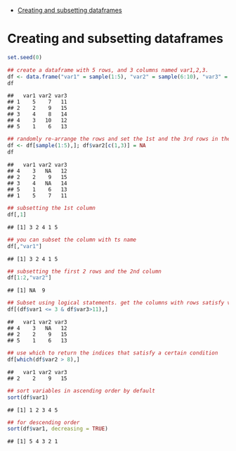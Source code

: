-   [Creating and subsetting dataframes](#creating-and-subsetting-dataframes)

Creating and subsetting dataframes
==================================

``` r
set.seed(0)

## create a dataframe with 5 rows, and 3 columns named var1,2,3.
df <- data.frame("var1" = sample(1:5), "var2" = sample(6:10), "var3" = sample(11:15))
df
```

    ##   var1 var2 var3
    ## 1    5    7   11
    ## 2    2    9   15
    ## 3    4    8   14
    ## 4    3   10   12
    ## 5    1    6   13

``` r
## randomly re-arrange the rows and set the 1st and the 3rd rows in the var2 column to NA
df <- df[sample(1:5),]; df$var2[c(1,3)] = NA
df
```

    ##   var1 var2 var3
    ## 4    3   NA   12
    ## 2    2    9   15
    ## 3    4   NA   14
    ## 5    1    6   13
    ## 1    5    7   11

``` r
## subsetting the 1st column
df[,1] 
```

    ## [1] 3 2 4 1 5

``` r
## you can subset the column with ts name
df[,"var1"]
```

    ## [1] 3 2 4 1 5

``` r
## subsetting the first 2 rows and the 2nd column
df[1:2,"var2"]
```

    ## [1] NA  9

``` r
## Subset using logical statements. get the columns with rows satisfy var1 <= 3 and var3 > 11
df[(df$var1 <= 3 & df$var3>11),]
```

    ##   var1 var2 var3
    ## 4    3   NA   12
    ## 2    2    9   15
    ## 5    1    6   13

``` r
## use which to return the indices that satisfy a certain condition
df[which(df$var2 > 8),]
```

    ##   var1 var2 var3
    ## 2    2    9   15

``` r
## sort variables in ascending order by default 
sort(df$var1)
```

    ## [1] 1 2 3 4 5

``` r
## for descending order
sort(df$var1, decreasing = TRUE)
```

    ## [1] 5 4 3 2 1
